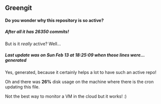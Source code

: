 ## Greengit

#### Do you wonder why this repository is so active?

##### After all it has 26350 commits!

But is it *really* active? Well...

##### Last update was on Sun Feb 13 at 18:25:09 when those lines were... generated

Yes, generated, because it certainly helps a lot to have such an active repo!

Oh and there was **26%** disk usage on the machine
where there is the cron updating this file.

Not the best way to monitor a VM in the cloud but it works! :)
